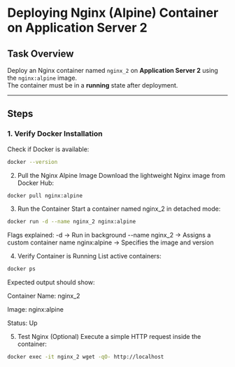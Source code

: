 # Deploying Nginx (Alpine) Container on Application Server 2

## Task Overview
Deploy an Nginx container named `nginx_2` on **Application Server 2** using the `nginx:alpine` image.  
The container must be in a **running** state after deployment.

---

## Steps

### 1. Verify Docker Installation
Check if Docker is available:
```bash
docker --version
```
2. Pull the Nginx Alpine Image
Download the lightweight Nginx image from Docker Hub:
```bash
docker pull nginx:alpine
```
3. Run the Container
Start a container named nginx_2 in detached mode:
```bash
docker run -d --name nginx_2 nginx:alpine
```
Flags explained:
-d → Run in background
--name nginx_2 → Assigns a custom container name
nginx:alpine → Specifies the image and version

4. Verify Container is Running
List active containers:

```bash
docker ps
```
Expected output should show:

Container Name: nginx_2

Image: nginx:alpine

Status: Up

5. Test Nginx (Optional)
Execute a simple HTTP request inside the container:

```bash
docker exec -it nginx_2 wget -qO- http://localhost
```
